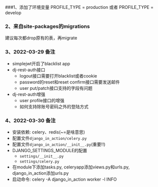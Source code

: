 ###1、添加了环境变量
PROFILE_TYPE = production 或者 PROFILE_TYPE = develop

### 2、来自site-packages的migrations
建议每次都drop原有的表，再migrate

### 3、2022-03-29 备注
- simplejwt开启了blacklist app
- dj-rest-auth接口
  - logout接口需要打开blacklist或者cookie
  - password的reset和reset confirm接口需要发送邮件
  - user put/patch接口支持的字段有问题
- dj-rest-auth增强
  - user profile接口的增强
  - 如何支持除账号密码之外的登陆方式

### 4、2022-03-30 备注
- 安装依赖: celery、redis(~=是啥意思)
- 配置文件```django_in_action/celery.py```
- 配置文件```django_in_action/__init__.py```(重要!!)
- DJANGO_SETTINGS_MODULE的配置
  - ```settings/__init__.py```
  - ```settings/celery.py```
- 在module下添加tasks.py, celeryapp添加views.py和urls.py, django_in_action添加urls.py
- 启动命令: celery -A django_in_action worker -l INFO